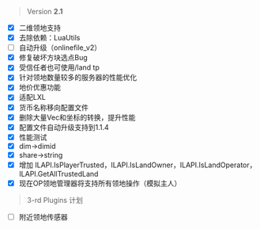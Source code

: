  > Version **2.1**

 - [x] 二维领地支持
 - [x] 去除依赖：LuaUtils
 - [ ] 自动升级（onlinefile_v2）
 - [x] 修复破坏方块选点Bug
 - [x] 受信任者也可使用/land tp
 - [x] 针对领地数量较多的服务器的性能优化
 - [x] 地价优惠功能
 - [x] 适配LXL
 - [x] 货币名称移向配置文件
 - [x] 删除大量Vec和坐标的转换，提升性能
 - [x] 配置文件自动升级支持到1.1.4
 - [x] 性能测试
 - [x] dim->dimid
 - [x] share->string
 - [x] 增加 ILAPI.IsPlayerTrusted，ILAPI.IsLandOwner，ILAPI.IsLandOperator，ILAPI.GetAllTrustedLand
 - [x] 现在OP领地管理器将支持所有领地操作（模拟主人）

 > 3-rd Plugins 计划
  - [ ] 附近领地传感器